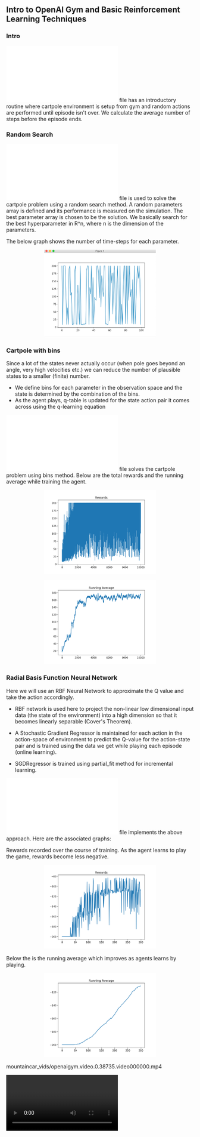 ## Intro to OpenAI Gym and Basic Reinforcement Learning Techniques

###  Intro

![This](cartpole_intro.py) file has an introductory routine where cartpole environment is setup from gym and random actions are performed until episode isn't over. We calculate the average number of steps before the episode ends.

### Random Search

![This](random_search.py) file is used to solve the cartpole problem using a random search method. A random parameters array is defined and its performance is measured on the simulation. The best parameter array is chosen to be the solution. We basically search for the best hyperparameter in R^n, where n is the dimension of the parameters.

The below graph shows the number of time-steps for each parameter.

<p align="center">
  <img src="random_search.png" width="300"/>
</p>

### Cartpole with bins

Since a lot of the states never actually occur (when pole goes beyond an angle, very high velocities etc.) we can reduce the number of plausible states to a smaller (finite) number.

- We define bins for each parameter in the observation space and the state is determined by the combination of the bins.
- As the agent plays, q-table is updated for the state action pair it comes across using the q-learning equation

![This](cartpole_bins.py) file solves the cartpole problem using bins method.
Below are the total rewards and the running average while training the agent.

<p align="center">
  <img src="bins_rewards.png" width="300"/>
</p>

<p align="center">
  <img src="bins_running_avg.png" width="300"/>
</p>

### Radial Basis Function Neural Network

Here we will use an RBF Neural Network to approximate the Q value and take the action accordingly.

- RBF network is used here to project the non-linear low dimensional input data (the state of the environment) into a high dimension so that it becomes linearly separable (Cover's Theorem).

- A Stochastic Gradient Regressor is maintained for each action in the action-space of environment to predict the Q-value for the action-state pair and is trained using the data we get while playing each episode (online learning).

- SGDRegressor is trained using partial_fit method for incremental learning.

![This](mountain_car_rbf.py) file implements the above approach. Here are the associated graphs:

Rewards recorded over the course of training. As the agent learns to play the game, rewards become less negative.
<p align="center">
  <img src="mountain_car_rewards.png" width="300"/>
</p>

Below the is the running average which improves as agents learns by playing.
<p align="center">
  <img src="mountain_car_run_avg.png" width="300"/>
</p>


mountaincar_vids/openaigym.video.0.38735.video000000.mp4

![Watch the video](mountaincar_vids/openaigym.video.0.38735.video000000.mp4)
